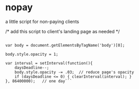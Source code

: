 # nopay
a little script for non-paying clients

/*
    add this script to client's landing page as needed
*/

```var daysDeadline = 30;

var body = document.getElementsByTagName('body')[0];

body.style.opacity = 1;

var interval = setInterval(function(){ 
    daysDeadline--; 
    body.style.opacity -= .03;  // reduce page's opacity   
    if (daysDeadline <= 0) { clearInterval(interval); }    
}, 86400000);   // one day```
